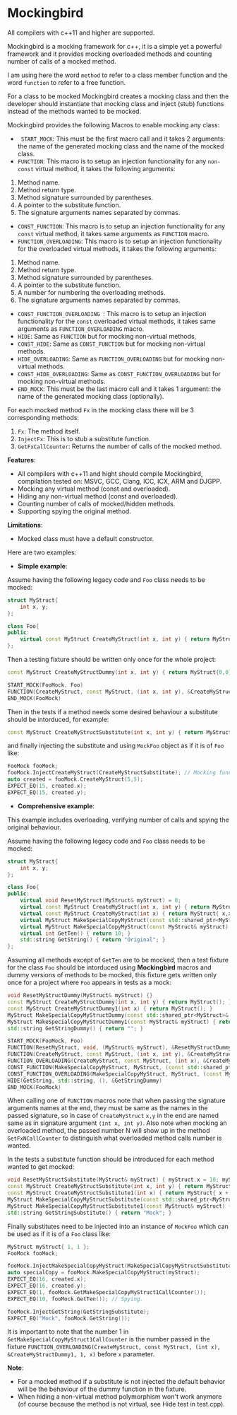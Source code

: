 # Mockingbird

All compilers with c++11 and higher are supported.

Mockingbird is a mocking framework for c++, it is a simple yet a powerful framework and it provides mocking overloaded methods and counting number of calls of a mocked method.

I am using here the word `method` to refer to a class member function and the word `function` to refer to a free function.   

For a class to be mocked Mockingbird creates a mocking class and then the developer should instantiate that mocking class and inject (stub) functions instead of the methods wanted to be mocked.

Mockingbird provides the following Macros to enable mocking any class:
-	` START_MOCK`: This must be the first macro call and it takes 2 arguments: the name of the generated mocking class and the name of the mocked class.
-	`FUNCTION`: This macro is to setup an injection functionality for any `non-const` virtual method, it takes the following arguments:
1.	Method name.
2.	Method return type.
3.	Method signature surrounded by parentheses.
4.	A pointer to the substitute function.
5.	The signature arguments names separated by commas. 
-	`CONST_FUNCTION`: This macro is to setup an injection functionality for any `const` virtual method, it takes same arguments as `FUNCTION` macro.    
-	`FUNCTION_OVERLOADING`: This macro is to setup an injection functionality for the overloaded virtual methods, it takes the following arguments:
1.	Method name.
2.	Method return type.
3.	Method signature surrounded by parentheses.
4.	A pointer to the substitute function.
5.	A number for numbering the overloading methods.
6.	The signature arguments names separated by commas. 
-	`CONST_FUNCTION_OVERLOADING `: This macro is to setup an injection functionality for the `const` overloaded virtual methods, it takes same arguments as `FUNCTION_OVERLOADING` macro.
-	`HIDE`: Same as `FUNCTION` but for mocking non-virtual methods,
-	`CONST_HIDE`: Same as `CONST_FUNCTION` but for mocking non-virtual methods.
-	`HIDE_OVERLOADING`: Same as `FUNCTION_OVERLOADING` but for mocking non-virtual methods.
-	`CONST_HIDE_OVERLOADING`: Same as `CONST_FUNCTION_OVERLOADING` but for mocking non-virtual methods.
-	`END_MOCK`: This must be the last macro call and it takes 1 argument: the name of the generated mocking class (optionally).

For each mocked method `Fx` in the mocking class there will be 3 corresponding methods:
1.	`Fx`: The method itself.
2.	`InjectFx`: This is to stub a substitute function.
3.	`GetFxCallCounter`: Returns the number of calls of the mocked method.

**Features**:
-	All compilers with c++11 and hight should compile Mockingbird, compilation tested on: MSVC, GCC, Clang, ICC, ICX, ARM and DJGPP.
-	Mocking any virtual method (const and overloaded).
-	Hiding any non-virtual method (const and overloaded).
-	Counting number of calls of mocked/hidden methods.
-	Supporting spying the original method.

**Limitations**:
-	Mocked class must have a default constructor.


Here are two examples:
- **Simple example**:

Assume having the following legacy code and `Foo` class needs to be mocked:
```c++
struct MyStruct{
	int x, y;
};

class Foo{
public:
	virtual const MyStruct CreateMyStruct(int x, int y) { return MyStruct{ x,y }; }
}; 
```

Then a testing fixture should be written only once for the whole project:
```c++
const MyStruct CreateMyStructDummy(int x, int y) { return MyStruct{0,0}; }

START_MOCK(FooMock, Foo)
FUNCTION(CreateMyStruct, const MyStruct, (int x, int y), &CreateMyStructDummy, x, y)
END_MOCK(FooMock)
```

Then in the tests if a method needs some desired behaviour a substitute should be intorduced, for example:
```c++
const MyStruct CreateMyStructSubstitute(int x, int y) { return MyStruct{ x + 10, y + 10 }; }
```
and finally injecting the substitute and using `MockFoo` object as if it is of `Foo` like:
```c++
FooMock fooMock;
fooMock.InjectCreateMyStruct(CreateMyStructSubstitute); // Mocking function injection.
auto created = fooMock.CreateMyStruct(5,5);
EXPECT_EQ(15, created.x);
EXPECT_EQ(15, created.y);
```

- **Comprehensive example**:

This example includes overloading, verifying number of calls and spying the original behaviour.

Assume having the following legacy code and `Foo` class needs to be mocked:
``` c++
struct MyStruct{
	int x, y;
};

class Foo{
public:
	virtual void ResetMyStruct(MyStruct& myStruct) = 0;
	virtual const MyStruct CreateMyStruct(int x, int y) { return MyStruct{ x,y }; };
	virtual const MyStruct CreateMyStruct(int x) { return MyStruct{ x,x }; };
	virtual MyStruct MakeSpecialCopyMyStruct(const std::shared_ptr<MyStruct>& myStruct) const { return MyStruct{ myStruct->x, myStruct->y }; }
	virtual MyStruct MakeSpecialCopyMyStruct(const MyStruct& myStruct) const { return MyStruct{ myStruct.x, myStruct.y }; }
	virtual int GetTen() { return 10; }
	std::string GetString() { return "Original"; }
}; 
```
Assuming all methods except of `GetTen` are to be mocked, then a test fixture for the class `Foo` should be intorduced using **Mockingbird** macros and dummy versions of methods to be mocked, this fixture gets written only once for a project where `Foo` appears in tests as a mock:
```c++
void ResetMyStructDummy(MyStruct& myStruct) {}
const MyStruct CreateMyStructDummy(int x, int y) { return MyStruct(); }
const MyStruct CreateMyStructDummy1(int x) { return MyStruct(); }
MyStruct MakeSpecialCopyMyStructDummy(const std::shared_ptr<MyStruct>& myStruct) { return MyStruct(); } // This is a static method wihch cannot be const
MyStruct MakeSpecialCopyMyStructDummy1(const MyStruct& myStruct) { return MyStruct(); }
std::string GetStringDummy() { return ""; }

START_MOCK(FooMock, Foo)
FUNCTION(ResetMyStruct, void, (MyStruct& myStruct), &ResetMyStructDummy, myStruct)
FUNCTION(CreateMyStruct, const MyStruct, (int x, int y), &CreateMyStructDummy, x, y)
FUNCTION_OVERLOADING(CreateMyStruct, const MyStruct, (int x), &CreateMyStructDummy1, 1, x)
CONST_FUNCTION(MakeSpecialCopyMyStruct, MyStruct, (const std::shared_ptr<MyStruct>& myStruct), &MakeSpecialCopyMyStructDummy, myStruct)
CONST_FUNCTION_OVERLOADING(MakeSpecialCopyMyStruct, MyStruct, (const MyStruct& myStruct), &MakeSpecialCopyMyStructDummy1, 1, myStruct)
HIDE(GetString, std::string, (), &GetStringDummy)
END_MOCK(FooMock)
```
When calling one of `FUNCTION` macros note that when passing the signature arguments names at the end, they must be same as the names in the passed signature, so in case of ` CreateMyStruct ` `x,y` in the end are named same as in signature argument `(int x, int y)`.
Also note when mocking an overloaded method, the passed number N will show up in the method `GetFxNCallCounter` to distinguish what overloaded method calls number is wanted.

In the tests a substitute function should be introduced for each method wanted to get mocked:
``` c++
void ResetMyStructSubstitute(MyStruct& myStruct) { myStruct.x = 10; myStruct.y = 10; }
const MyStruct CreateMyStructSubstitute(int x, int y) { return MyStruct{ x + 10, y + 10 }; }
const MyStruct CreateMyStructSubstitute1(int x) { return MyStruct{ x + 5, x + 5 }; }
MyStruct MakeSpecialCopyMyStructSubstitute(const std::shared_ptr<MyStruct>& myStruct) { return MyStruct{ myStruct->x + 10, myStruct->y + 10 }; }
MyStruct MakeSpecialCopyMyStructSubstitute1(const MyStruct& myStruct) { return MyStruct{ myStruct.x + 15, myStruct.y + 15 }; }
std::string GetStringSubstitute() { return "Mock"; }
```
Finally substitutes need to be injected into an instance of `MockFoo` which can be used as if it is of a `Foo` class like:
``` c++
MyStruct myStruct{ 1, 1 };
FooMock fooMock;

fooMock.InjectMakeSpecialCopyMyStruct(MakeSpecialCopyMyStructSubstitute1); // Mocking methods injection.
auto specialCopy = fooMock.MakeSpecialCopyMyStruct(myStruct);
EXPECT_EQ(16, created.x);
EXPECT_EQ(16, created.y);
EXPECT_EQ(1, fooMock.GetMakeSpecialCopyMyStruct1CallCounter());
EXPECT_EQ(10, fooMock.GetTen()); // Spying.

fooMock.InjectGetString(GetStringSubstitute);
EXPECT_EQ("Mock", fooMock.GetString());
```
It is important to note that the number 1 in `GetMakeSpecialCopyMyStruct1CallCounter` is the number passed in the fixture `FUNCTION_OVERLOADING(CreateMyStruct, const MyStruct, (int x), &CreateMyStructDummy1, 1, x)` before `x` parameter. 

**Note**: 
-	For a mocked method if a substitute is not injected the default behavior will be the behaviour of the dummy function in the fixture.
-	When hiding a non-virtual method polymorphism won't work anymore (of course because the method is not virtual, see Hide test in test.cpp).





